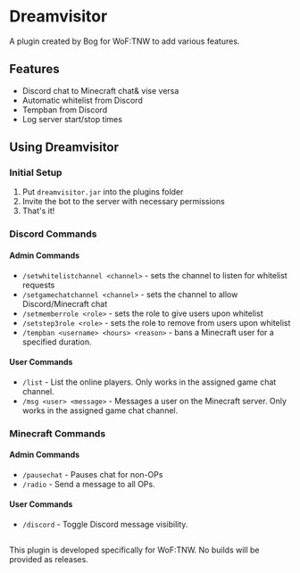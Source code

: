 # Dreamvisitor
A plugin created by Bog for WoF:TNW to add various features.

## Features
- Discord chat to Minecraft chat& vise versa
- Automatic whitelist from Discord
- Tempban from Discord
- Log server start/stop times

## Using Dreamvisitor
### Initial Setup
1. Put `dreamvisitor.jar` into the plugins folder
2. Invite the bot to the server with necessary permissions
3. That's it!
###  Discord Commands
#### Admin Commands
- `/setwhitelistchannel <channel>` - sets the channel to listen for whitelist requests
- `/setgamechatchannel <channel>` - sets the channel to allow Discord/Minecraft chat
- `/setmemberrole <role>` - sets the role to give users upon whitelist
- `/setstep3role <role>` - sets the role to remove from users upon whitelist
- `/tempban <username> <hours> <reason>` - bans a Minecraft user for a specified duration.
#### User Commands
- `/list` - List the online players. Only works in the assigned game chat channel.
- `/msg <user> <message>` - Messages a user on the Minecraft server. Only works in the assigned game chat channel.
### Minecraft Commands
#### Admin Commands
- `/pausechat` - Pauses chat for non-OPs
- `/radio` - Send a message to all OPs.
#### User Commands
- `/discord` - Toggle Discord message visibility.
##
This plugin is developed specifically for WoF:TNW. No builds will be provided as releases.
